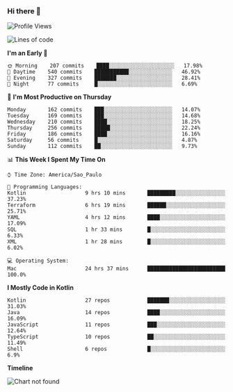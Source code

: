### Hi there 👋

<!--
**fernandonogueira/fernandonogueira** is a ✨ _special_ ✨ repository because its `README.md` (this file) appears on your GitHub profile.

Here are some ideas to get you started:

- 🔭 I’m currently working on ...
- 🌱 I’m currently learning ...
- 👯 I’m looking to collaborate on ...
- 🤔 I’m looking for help with ...
- 💬 Ask me about ...
- 📫 How to reach me: ...
- 😄 Pronouns: ...
- ⚡ Fun fact: ...
-->

<!--START_SECTION:waka-->
![Profile Views](http://img.shields.io/badge/Profile%20Views-1-blue)

![Lines of code](https://img.shields.io/badge/From%20Hello%20World%20I%27ve%20Written-491729%20lines%20of%20code-blue)

**I'm an Early 🐤** 

```text
🌞 Morning    207 commits    ████░░░░░░░░░░░░░░░░░░░░░   17.98% 
🌆 Daytime    540 commits    ███████████░░░░░░░░░░░░░░   46.92% 
🌃 Evening    327 commits    ███████░░░░░░░░░░░░░░░░░░   28.41% 
🌙 Night      77 commits     █░░░░░░░░░░░░░░░░░░░░░░░░   6.69%

```
📅 **I'm Most Productive on Thursday** 

```text
Monday       162 commits    ███░░░░░░░░░░░░░░░░░░░░░░   14.07% 
Tuesday      169 commits    ███░░░░░░░░░░░░░░░░░░░░░░   14.68% 
Wednesday    210 commits    ████░░░░░░░░░░░░░░░░░░░░░   18.25% 
Thursday     256 commits    █████░░░░░░░░░░░░░░░░░░░░   22.24% 
Friday       186 commits    ████░░░░░░░░░░░░░░░░░░░░░   16.16% 
Saturday     56 commits     █░░░░░░░░░░░░░░░░░░░░░░░░   4.87% 
Sunday       112 commits    ██░░░░░░░░░░░░░░░░░░░░░░░   9.73%

```


📊 **This Week I Spent My Time On** 

```text
⌚︎ Time Zone: America/Sao_Paulo

💬 Programming Languages: 
Kotlin                   9 hrs 10 mins       █████████░░░░░░░░░░░░░░░░   37.23% 
Terraform                6 hrs 19 mins       ██████░░░░░░░░░░░░░░░░░░░   25.71% 
YAML                     4 hrs 12 mins       ████░░░░░░░░░░░░░░░░░░░░░   17.09% 
SQL                      1 hr 33 mins        █░░░░░░░░░░░░░░░░░░░░░░░░   6.33% 
XML                      1 hr 28 mins        █░░░░░░░░░░░░░░░░░░░░░░░░   6.02%

💻 Operating System: 
Mac                      24 hrs 37 mins      █████████████████████████   100.0%

```

**I Mostly Code in Kotlin** 

```text
Kotlin                   27 repos            ███████░░░░░░░░░░░░░░░░░░   31.03% 
Java                     14 repos            ████░░░░░░░░░░░░░░░░░░░░░   16.09% 
JavaScript               11 repos            ███░░░░░░░░░░░░░░░░░░░░░░   12.64% 
TypeScript               10 repos            ██░░░░░░░░░░░░░░░░░░░░░░░   11.49% 
Shell                    6 repos             █░░░░░░░░░░░░░░░░░░░░░░░░   6.9%

```


**Timeline**

![Chart not found](https://raw.githubusercontent.com/fernandonogueira/fernandonogueira/master/charts/bar_graph.png) 


<!--END_SECTION:waka-->
